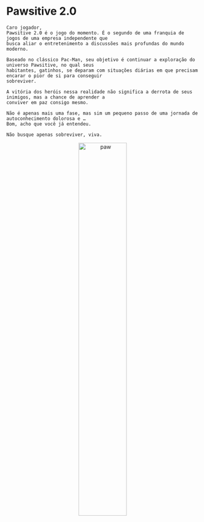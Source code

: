 # Pawsitive 2.0

```
Caro jogador,
Pawsitive 2.0 é o jogo do momento. É o segundo de uma franquia de jogos de uma empresa independente que
busca aliar o entretenimento a discussões mais profundas do mundo moderno.

Baseado no clássico Pac-Man, seu objetivo é continuar a exploração do universo Pawsitive, no qual seus
habitantes, gatinhos, se deparam com situações diárias em que precisam encarar o pior de si para conseguir
sobreviver.

A vitória dos heróis nessa realidade não significa a derrota de seus inimigos, mas a chance de aprender a
conviver em paz consigo mesmo.

Não é apenas mais uma fase, mas sim um pequeno passo de uma jornada de autoconhecimento dolorosa e …
Bom, acho que você já entendeu.

Não busque apenas sobreviver, viva.
```

<!DOCTYPE>
<html>
  <p align="center">
  <img alt="paw" src="https://i.imgur.com/Czgcwo7.png" width="50%">
</p>
</html>
